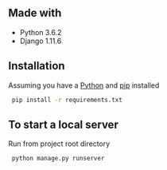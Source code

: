 ## Made with
 * Python 3.6.2
 * Django 1.11.6
 
## Installation

Assuming you have a [Python](https://www.python.org) and [pip](https://pip.pypa.io/en/stable/installing/) installed
```bash
 pip install -r requirements.txt
```

## To start a local server

Run from project root directory
```bash
 python manage.py runserver
```
